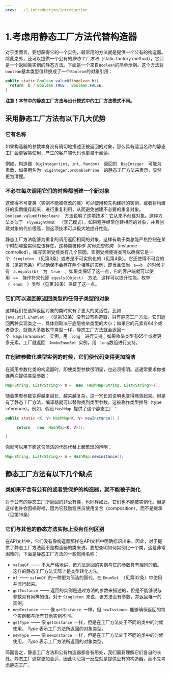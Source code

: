 ```yaml
---
prev: ../1-introduction/introduction
---
```


# 1.考虑用静态工厂方法代替构造器

对于类而言，要想获得它的一个实例，最常用的方法就是提供一个公有的构造器。除此之外，还可以提供一个公有的*静态工厂方法*（static factory method），它只是一个返回类实例的静态方法。下面是一个来自`Boolean`的简单示例。这个方法将`boolean`基本类型值转换成了一个`Boolean`的对象引用：

```java
public static Boolean valueOf(boolean b){
  return  b ? Boolean.TRUE : Boolean.FALSE;
}
```

**注意！本节中的静态工厂方法与设计模式中的工厂方法模式不同。**

## 采用静态工厂方法有以下几大优势

### 它有名称

如果构造器的参数本身没有确切地描述正被返回的对象，那么具有适当名称的静态工厂会更容易使用，产生的客户端代码也更易于阅读。

例如，构造器 ` BigInteger(int, int, Random)  `返回的 ` BigInteger  `可能为素数，如果用名为 ` BigInteger.probablePrime  `的静态工厂方法来表示，显然更为清楚。

### 不必在每次调用它们的时候都创建一个新对象

这使得不可变类（实例不能被修改的类）可以使用预先构建好的实例，或者将构建好的实例缓存起来，进行重复利用，从而避免创建不必要的重复对象。`Boolean.valueOf(boolean)  `方法说明了这项技术：它从来不创建对象。这种方法类似于 ` Flyweight模式  `（享元模式）。如果程序经常创建相同的对象，并且创建对象的代价很高，则这项技术可以极大地提升性能。

静态工厂方法能够为重复的调用返回相同的对象，这样有助于类总能严格控制在某个时刻哪些实例应该存在。这种类被称作 *实例受控的类* （instance-controlled）。编写实例受控类有几个原因。实例受控使得类可以确保它是一个 ` Singleton `（见第3条）或者是不可实例化的（见第4条）。它还使得不可变的类（见第15条）可以确保不会存在两个相等的实例，即当且仅当 ` a==b  `的时候才有 ` a.equals(b)  `为 ` true  `。如果类保证了这一点，它的客户端就可以使用 ` ==  `操作符来代替` equals(Object)  `方法，这样可以提升性能。枚举（ ` enum  `）类型（见第30条）保证了这一点。

### 它们可以返回原返回类型的任何子类型的对象

这样我们在选择返回对象的类时就有了更大的灵活性。比如`java.util.EnumSet  `（见第32条）没有公有构造器，只有静态工厂方法。它们返回两种实现类之一，具体则取决于底层枚举类型的大小；如果它的元素有64个或者更少，就像大多数枚举类型一样，静态工厂方法就会返回一个 ` RegularEnumSet  `实例，用 ` long  `进行支持；如果枚举类型有65个或者更多元素，工厂就返回 ` JumboEnumSet `实例，用 ` long`数组进行支持。

### 在创建参数化类型实例的时候，它们使代码变得更加简洁

在调用参数化类的构造器时，即使类型参数很明显，也必须指明。这通常要求你接连两次提供类型参数：

```java
Map<String, List<String>> m =  new  HashMap<String, List<String>>();
```

随着类型参数变得越来越长，越来越复杂，这一冗长的说明也变得痛苦起来。但是有了静态工厂方法，编译器就可以替你找到类型参数。这被称作类型推导（type inference）。例如，假设 ` HashMap  `提供了这个静态工厂：

```java
public static <K, V> HashMap<K, V> newInstance() {

     return   new  HashMap<K, V>();

}
```

你就可以用下面这句简洁的代码代替上面繁琐的声明：

```java
Map<String, List<String>> m = HashMap.newInstance();
```

## 静态工厂方法有以下几个缺点

### 类如果不含有公有的或者受保护的构造器，就不能被子类化

对于公有的静态工厂所返回的非公有类，也同样如此。它们也不能被实例化。但是这样也许会因祸得福，因为它鼓励程序员使用复合（composition），而不是继承（见第16条）

### 它们与其他的静态方法实际上没有任何区别

在API文档中，它们没有像构造器那样在API文档中明确标识出来，因此，对于提供了静态工厂方法而不是构造器的类来说，要想查明如何实例化一个类，这是非常困难的。下面是静态工厂方法的一些惯用名称：

- ` valueOf  `—— 不太严格地讲，该方法返回的实例与它的参数具有相同的值。这样的静态工厂方法实际上是类型转化方法。
- ` of  `—— ` valueOf  `的一种更为简洁的替代，在 ` EnumSet  `（见第32条）中使用并流行起来。
- ` getInstance  `—— 返回的实例是通过方法的参数来描述的，但是不能够说与参数具有同样的值。对于 ` Singleton  `来说，该方法没有参数，并返回唯一的实例。
- ` newInstance  `—— 像 ` getInstance  `一样，但 ` newInstance  `能够确保返回的每个实例都与所有其他实例不同。
- ` getType  `—— 像 ` getInstance  `一样，但是在工厂方法处于不同的类中的时候使用。 *Type* 表示工厂方法所返回的对象类型。
- ` newType  `—— 像 ` newInstance  `一样，但是在工厂方法处于不同的类中的时候使用。 *Type* 表示工厂方法所返回的对象类型。

简而言之，静态工厂方法和公有构造器都各有用处，我们需要理解它们各自的长处。静态工厂通常更加合适，因此切忌第一反应就是提供公有的构造器，而不先考虑静态工厂。